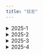 ```yaml
---
title: "日志"
---
```


<details>
  <summary>2025-1</summary>
  <ul>
    <li>09： 复习高数大物，准备期末考；搞了这个日志，用见简单的话描述一下今天干了啥😋（现在还有点人机）</li>
    <li>10：看了点大物（真的只有一点，指相对论）；选了下课，下学期预计计网+计组+数据库+软工+概统，拉满了（电音）；vitepress稍微设置了一下，顺便看一手vue</li>
    <li>11：做了大物卷子，公式真**的多，有点难搞；得知还能转软工，直接果断润（不想挂计组捏）；把笔记迁移到vitepress了，希望过年前最好能正式发布网站😋</li>
    <li>12：划水复习；网站的about大致改了改，生成commit的插件貌似很好用，很不错</li>
    <li>13：高数一坨，服了；数据结构看了看，大物公式背了一下，题目明天上午接着刷。</li>
    <li>14：大物考完，感觉还可以，挺简单的。eslint和prettier配置了一下感觉比较鸡肋，暂时还用不到。数据结构继续做题。</li>
    <li>15：狗屎期末周终于结束，可以开始字节的项目了，先熟悉一下文档；寒假日常就以项目为主，在形成的工作流中尽量高效开发。算法还是每天两题捡起来，另加豆包的一题打卡。八股随缘整理，主刷博客的面筋</li>
    <li>16：爽玩，回高中看了老师，见了见高中同学</li>
    <li>17：回家，整理文件，markdown项目调研，主要看了编译器难点部分，其实就是在读取字符流时利用分词规则切换FSM状态，生成token，进一步形成AST树，再交给编辑器进行显示</li>
    <li>18：参考开源代码进行框架搭建。具体难点是fsm+ast进行翻译，还有一点是要发布为npm包。未央那边要做一些CI/CD的工作，初步写玩解析器的设计文档以后可以学习一下。</li>
    <li>19：爽吃炉鱼，小小体验了一下华子和小米机子，感觉区别还是蛮明显的，轻薄牺牲的性能比较明显；大概看了一下npm发包；给mundu搞了下CI，build略微麻烦，难受</li>
    <li>20：来翠新店一般般，下次探老店；解析器根据文档编了下架构，后面几天要正式开工了；mundu那边说是改活了，CI年后可以继续做，先搞下FAQ那边的；今天摸一点😋，整整博客，看看网课，找找豪侃电影</li>
    <li>21：水逆的一天，靠刷lc混日子</li>
    <li>22：高产一点，ci一下博客，学习一下工程化相关，打包工具好好了解一下；mundo晚上看眼怎么弄。</li>
    <li>23：爽看🏀，好吧一般般，没那么爽；解析器框架搭了一下，成功初始化是个好事。</li>
    <li>24：奶奶家过小年；刷了一半红宝书补了一点proxy基础，让gpt出题巩固了一下，是个好学习方式。</li>
    <li>25：mundo摸鱼，先鸽一段时间，解析器搞完再说吧。接个接口。</li>
    <li>26：提前过年力（所以lc一天没刷）。红宝书的内容过了一遍，基础懂了个大概，api部分主要是有蛮多接口，用到再说；八股终于高效起来了，最重要的还是自己给自己讲一遍（CORS和JSON序列化拿下</li>
    <li>27：又一个好消息，imd终于不卡了，先把开源的搬过来，把丐版搞明白先，再把接口对上就差不多了，令人激动。这就是“得意忘形（不纠细节而看框架）”的感觉吗，有点爽</li>
    <li>28: dirty work，需要的源码都搬过来，部分转为ts；动规入门，爬楼梯和打家劫舍解决。btw除夕快乐~</li>
    <li>29: 入手mbp, 5.7k电池100+循环，期待发货。</li>
    <li>30: 看电影+玩ing</li>
    <li>31: mac真给我爽完了，丝滑触控板，高清小屏幕，就是还得适应两天</li>
  </ul>
</details>

<details>
  <summary>2025-2</summary>
  <ul>
    <li>01：适应mac中；imd基本上只剩dirty work，调试一下让他们去debug。</li>
    <li>02：重构imd解析器，状态机，token，规则链可以顺利连接</li>
    <li>03：梳理具体规则，尝试简化，尝试jest但失败</li>
    <li>04：集中处理导入模块的后缀问题，非常抽象，转为esm后模块导入必须要携带.js</li>
    <li>05：手动添加后缀，debug一下基础规则</li>
    <li>06：搓麻将，摆</li>
    <li>07：躺平，摆</li>
    <li>08：手写promise</li>
    <li>09：手写防抖节流</li>
    <li>10：忘了干啥，摆😋</li>
    <li>11：爽玩剧本杀</li>
    <li>12：爽打球</li>
    <li>13：mundo的pr提了，终于搞定，搓点react</li>
    <li>14：情人节，玩wz，看了点状态管理，主要是state的逻辑</li>
    <li>15：剧本杀</li>
    <li>16：推一推imd，实现了块级规则的正常递增</li>
    <li>17：实现行内规则的递增</li>
    <li>18：所有基础功能都基本实现，接下来就是发包，优化性能，整理项目。打算等这个项目结项以后正式开始投简历了</li>
    <li>19：回学校力，二刷力扣（数组），练上肢</li>
    <li>20：二刷力扣（数组+字符串），练下肢</li>
    <li>21：李元芳大红，农可以停一下了🫷，还是刷力扣（字符串），然后开始对解析器实行性能优化</li>
    <li>22：开学前最后一次大玩，得收拾收拾准三月开投力</li>
    <li>23：写简历发现性能优化方面做的太少了，之后主要在这上面花点注意力，不然简历没东西</li>
    <li>24：模拟面试，背背八股</li>
    <li>25：看黄老板演唱会👍</li>
    <li>26：💦</li>
    <li>27：熟悉编辑器</li>
    <li>28：着手增量解析和显示反馈时间，解析器解析文本基本在10ms内</li>
  </ul>
</details>

<details>
  <summary>2025-3</summary>
  <ul>
    <li>01：利用一个外部库实现更新内容的捕获，为增量解析做准备</li>
    <li>02：tmd，增量解析功能还是不太行，🐦了吧；跟几个学长学姐取了点经，目前准备敲源码学习了，重要的是思想思想。markdown项目今天搞下文档收个尾，后面要重拾力扣八股了，开始面向岗位学习，密码的我必拿下！！！！</li>
    <li>03：react源码第一天，浅看了下element元素里fiber树的构造，随缘做二叉树，md文档收尾了一下</li>
    <li>13：上周看完源码解析了，这周接触next特性，做下demo，熟悉下后端；mound客服聊天实现聊天记录保存，优化websocket连接逻辑；力扣动规继续刷，二维的做了点。简历可以随缘投投，面试下增加点经验，没必要焦虑，还没到非实习不可的地步。开源还没开始，学完next可以接触下。前端还是太杂了，搞好三件套还有框架，搞好框架还有构建工具，搞好构建工具还有后端，学无止境。next：实现发票增删改查，分页；实现部分预渲染框架；实现数据流式传输</li>
    <li>14：增加登录功能，优化错误处理。库库打球🏀</li>
    <li>15：app router完成，添加页面元数据利于seo，增加网页可访问性，具体来说是服务端表单验证提示</li>
    <li>16：过生日🎂快乐一天。晚上刷了点回溯，关键在于设计一个递归的（暗含了撤回的思想，因为会形成决策树），可以试探全部可能性的算法。下周重点复盘项目和力扣，准备藤子面试。明天就先复盘nextjs的，先搓完吧。</li>
    <li>17：盘了一遍nextjs，多做了点回溯💦,思考算法的时候可以借助决策树</li>
    <li>18：网易云约面。</li>
    <li>19：海康约面。两天面试下来都是一个共性：深挖还是太弱。继续沉淀吧💦。</li>
    <li>20：上手了下rust，感觉难度不小，短时间掌握可能有点难，先放着；vite感觉还有很多可挖掘的</li>
    <li>28：玩了有几天，简单总结下：rust for fronted可以作为爱好看看；ai编程更加有意思；要争取实习就搞基础和框架原理。平时Code时间还是有点少了。</li>
    <li>29：草，好想做个播客，是个很不错的打破信息壁垒的东西；勉强算写了点代码，搞了个react的resume，v0确实不错；说来也巧，前几天看trending，今天就找到了个star最多的project网站，很棒，既可以拿来玩ai也可以深化react。</li>
    <li>30：看了v8，感觉核心也就那么条链子，没啥东西。晚上正经学下vue，看看个人主页的源码。要开始学习模式了，明后天速成一下vue，下周直接node后端，主要看交互逻辑，和一些优化思路</li>
    <li>31：今天没老实看vue，看vite源码后上手了下rollup，对bundle是啥有个了解了。这么一看vite其实本身其实只是包了一层壳而已，核心功能还是依赖rollup和esbuild了。哦对了有个面试，第一次有二面，不知道明天会如何，牛客说是会强制加班，溜了</li>
  </ul>
</details>

<details>
  <summary>2025-4</summary>
  <ul>
    <li>01：接受了新中大的offer，先实习试试，有住宿还是不错的</li>
    <li>02：力扣练手，播客里说基础打好的意思是常用的接口得会用，语法还是得会，做项目的时候动动脑子别只用ai；晚上测试了下后台几项功能，基本上没啥大问题。想着要不要优化一下俩聊天界面，但是懒得改了。</li>
    <li>03：先从翻译文档开始参加吧！已经给node发了申请，就看有没有回应了</li>
    <li>04：看了湖勇大战，77拉垮😅这波杰也太rt了上半场就给打花了。老汉curry都是稳定发挥，吉八也蛮猛的，为了排位也是拼了。这几天看了很多推上的东西，感觉有点浮躁了，又有点焦虑就业的事，不过焦虑没什么用，认识到自己已经有不错的实力才是最重要的。现在重新分析一下我现有的一些点：react本身比较熟，打包和构建工具比较熟（但是不够熟），网络协议比较薄弱（计网弱鸡），跟后端调api其实是比较多的，但是优化设计上其实完全不知道，自己也没做过node；移动端没有实践经验。综合下来发现自己的技术还是很不全面的，（但是企业也确实不指望我有多全面，而是偏向看我的潜力），开源的话还是主线，不要被其他东西影响太多了，我就是要把vite/rollup/esbuild/rolldown底层搞清楚了，还有一个就是看了下koa框架，发现js写后端的模式也很简单，还是利用异步</li>
    <li>05：</li>
    <li>06：</li>
    <li>07：</li>
    <li>08：</li>
    <li>09：</li>
    <li>10：</li>
    <li>11：</li>
    <li>12：</li>
    <li>13：</li>
    <li>14：</li>
    <li>15：</li>
    <li>16：</li>
    <li>17：</li>
    <li>18：</li>
    <li>19：</li>
    <li>20：</li>
    <li>21：</li>
    <li>22：</li>
    <li>23：</li>
    <li>24：</li>
    <li>25：</li>
    <li>26：</li>
    <li>27：</li>
    <li>28：</li>
    <li>29：</li>
    <li>30：</li>
  </ul>
</details>
